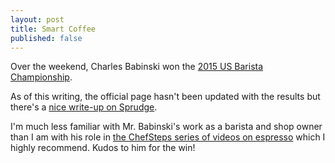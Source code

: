 ```yaml
---
layout: post
title: Smart Coffee
published: false
---
```

Over the weekend, Charles Babinski won the [2015 US Barista Championship](http://uscoffeechampionships.org/us-barista-championship/).

<!--more-->

As of this writing, the official page hasn't been updated with the results but there's a [nice write-up on Sprudge](http://sprudge.com/charles-babinski-wins-2015-us-barista-championship.html).

I'm much less familiar with Mr. Babinski's work as a barista and shop owner than I am with his role in [the ChefSteps series of videos on espresso](https://www.youtube.com/playlist?list=PLny_wEI6iwNd9TX-97ZiND6VCmwJ7XFgq) which I highly recommend. Kudos to him for the win!
